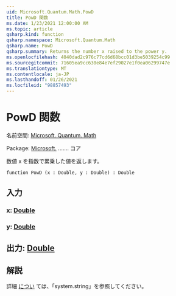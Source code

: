 ```yaml
---
uid: Microsoft.Quantum.Math.PowD
title: PowD 関数
ms.date: 1/23/2021 12:00:00 AM
ms.topic: article
qsharp.kind: function
qsharp.namespace: Microsoft.Quantum.Math
qsharp.name: PowD
qsharp.summary: Returns the number x raised to the power y.
ms.openlocfilehash: 4040dad2c976c77cd6d68bcc01d3be5039254c99
ms.sourcegitcommit: 71605ea9cc630e84e7ef29027e1f0ea06299747e
ms.translationtype: MT
ms.contentlocale: ja-JP
ms.lasthandoff: 01/26/2021
ms.locfileid: "98857493"
---
```

# <a name="powd-function"></a>PowD 関数

名前空間: [Microsoft. Quantum. Math](xref:Microsoft.Quantum.Math)

Package: [Microsoft.](https://nuget.org/packages/Microsoft.Quantum.QSharp.Core) ....... コア


数値 x を指数で累乗した値を返します。

```qsharp
function PowD (x : Double, y : Double) : Double
```


## <a name="input"></a>入力

### <a name="x--double"></a>x: [Double](xref:microsoft.quantum.lang-ref.double)




### <a name="y--double"></a>y: [Double](xref:microsoft.quantum.lang-ref.double)





## <a name="output--double"></a>出力: [Double](xref:microsoft.quantum.lang-ref.double)



## <a name="remarks"></a>解説

詳細 [につい](https://docs.microsoft.com/dotnet/api/system.math.pow) ては、「system.string」を参照してください。